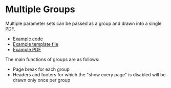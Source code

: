 # Multiple Groups

Multiple parameter sets can be passed as a group and drawn into a single PDF.

- [Example code](test_feature.rb)
- [Example template file](template.tlf)
- [Example PDF](expect.pdf)

The main functions of groups are as follows:

- Page break for each group
- Headers and footers for which the "show every page" is disabled will be drawn only once per group
